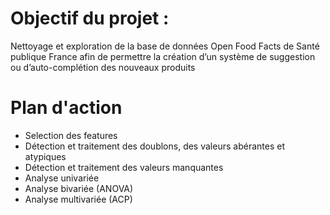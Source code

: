 # Objectif du projet : 
Nettoyage et exploration de la base de données Open Food Facts de Santé publique France afin de permettre la création d’un système de suggestion ou d’auto-complétion des nouveaux produits



# Plan d'action

- Selection des features
- Détection et traitement des doublons, des valeurs abérantes et atypiques
- Détection et traitement des valeurs manquantes
- Analyse univariée
- Analyse bivariée (ANOVA)
- Analyse multivariée (ACP)
